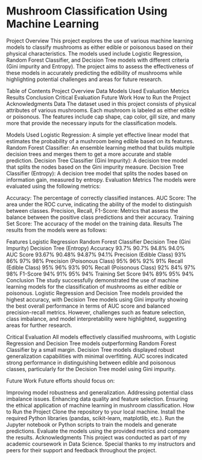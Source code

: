 # Mushroom Classification Using Machine Learning
Project Overview
This project explores the use of various machine learning models to classify mushrooms as either edible or poisonous based on their physical characteristics. The models used include Logistic Regression, Random Forest Classifier, and Decision Tree models with different criteria (Gini impurity and Entropy). The project aims to assess the effectiveness of these models in accurately predicting the edibility of mushrooms while highlighting potential challenges and areas for future research.

Table of Contents
Project Overview
Data
Models Used
Evaluation Metrics
Results
Conclusion
Critical Evaluation
Future Work
How to Run the Project
Acknowledgments
Data
The dataset used in this project consists of physical attributes of various mushrooms. Each mushroom is labeled as either edible or poisonous. The features include cap shape, cap color, gill size, and many more that provide the necessary inputs for the classification models.

Models Used
Logistic Regression: A simple yet effective linear model that estimates the probability of a mushroom being edible based on its features.
Random Forest Classifier: An ensemble learning method that builds multiple decision trees and merges them to get a more accurate and stable prediction.
Decision Tree Classifier (Gini Impurity): A decision tree model that splits the nodes based on the Gini impurity measure.
Decision Tree Classifier (Entropy): A decision tree model that splits the nodes based on information gain, measured by entropy.
Evaluation Metrics
The models were evaluated using the following metrics:

Accuracy: The percentage of correctly classified instances.
AUC Score: The area under the ROC curve, indicating the ability of the model to distinguish between classes.
Precision, Recall, F1-Score: Metrics that assess the balance between the positive class predictions and their accuracy.
Training Set Score: The accuracy of the model on the training data.
Results
The results from the models were as follows:

Features	Logistic Regression	Random Forest Classifier	Decision Tree (Gini Impurity)	Decision Tree (Entropy)
Accuracy	93.7%	90.7%	94.8%	94.0%
AUC Score	93.67%	90.48%	94.87%	94.1%
Precision (Edible Class)	93%	86%	97%	98%
Precision (Poisonous Class)	95%	96%	92%	91%
Recall (Edible Class)	95%	96%	93%	90%
Recall (Poisonous Class)	92%	84%	97%	98%
F1-Score	94%	91%	95%	94%
Training Set Score	94%	89%	95%	94%
Conclusion
The study successfully demonstrated the use of machine learning models for the classification of mushrooms as either edible or poisonous. Logistic Regression and Decision Tree models provided the highest accuracy, with Decision Tree models using Gini impurity showing the best overall performance in terms of AUC score and balanced precision-recall metrics. However, challenges such as feature selection, class imbalance, and model interpretability were highlighted, suggesting areas for further research.

Critical Evaluation
All models effectively classified mushrooms, with Logistic Regression and Decision Tree models outperforming Random Forest Classifier by a small margin. Decision Tree models displayed robust generalization capabilities with minimal overfitting. AUC scores indicated strong performance in distinguishing between edible and poisonous classes, particularly for the Decision Tree model using Gini impurity.

Future Work
Future efforts should focus on:

Improving model robustness and generalization.
Addressing potential class imbalance issues.
Enhancing data quality and feature selection.
Ensuring the ethical application of machine learning in mushroom classification.
How to Run the Project
Clone the repository to your local machine.
Install the required Python libraries (pandas, scikit-learn, matplotlib, etc.).
Run the Jupyter notebook or Python scripts to train the models and generate predictions.
Evaluate the models using the provided metrics and compare the results.
Acknowledgments
This project was conducted as part of my academic coursework in Data Science. Special thanks to my instructors and peers for their support and feedback throughout the project.
